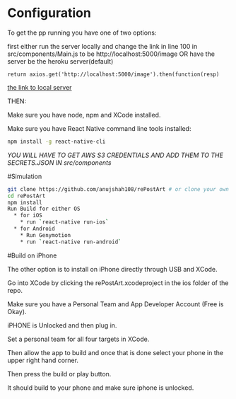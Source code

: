 Configuration
===

To get the pp running you have one of two options:

first either run the server locally and change the link in line 100 in src/components/Main.js to be http://localhost:5000/image OR have the server be the heroku server(default)

```
return axios.get('http://localhost:5000/image').then(function(resp)
```
[the link to local server](https://github.com/anujshah108/rePostArtBackend)

THEN:

Make sure you have node, npm and XCode installed.

Make sure you have React Native command line tools installed:

```sh
npm install -g react-native-cli
```

*YOU WILL HAVE TO GET AWS S3 CREDENTIALS AND ADD THEM TO THE SECRETS.JSON IN src/components*

#Simulation


```sh
git clone https://github.com/anujshah108/rePostArt # or clone your own fork
cd rePostArt
npm install
Run Build for either OS
  * for iOS
    * run `react-native run-ios`
  * for Android
    * Run Genymotion
    * run `react-native run-android`
```

#Build on iPhone

The other option is to install on iPhone directly through USB and XCode.

Go into XCode by clicking the rePostArt.xcodeproject in the ios folder of the repo.

Make sure you have a Personal Team and App Developer Account (Free is Okay).

iPHONE is Unlocked and then plug in.

Set a personal team for all four targets in XCode.

Then allow the app to build and once that is done select your phone in the upper right hand corner.

Then press the build or play button.

It should build to your phone and make sure iphone is unlocked.

